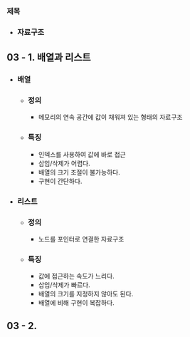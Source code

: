 ### 제목  
- ### 자료구조  

## 03 - 1. 배열과 리스트  
- ### 배열  
    - ### 정의  
        - 메모리의 연속 공간에 값이 채워져 있는 형태의 자료구조  

    - ### 특징  
        - 인덱스를 사용하여 값에 바로 접근  
        - 삽입/삭제가 어렵다.  
        - 배열의 크기 조절이 불가능하다.  
        - 구현이 간단하다.  

- ### 리스트  
    - ### 정의  
        - 노드를 포인터로 연결한 자료구조  

    - ### 특징  
        - 값에 접근하는 속도가 느리다.  
        - 삽입/삭제가 빠르다.  
        - 배열의 크기를 지정하지 않아도 된다.  
        - 배열에 비해 구현이 복잡하다.  

## 03 - 2.     
